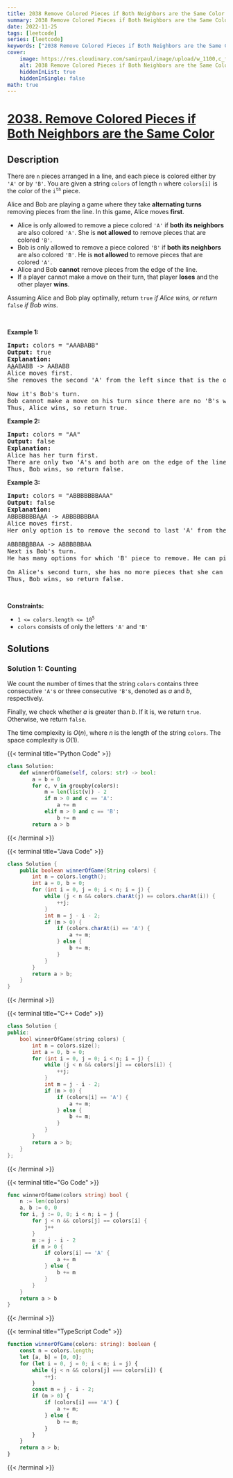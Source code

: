 ```yaml
---
title: 2038 Remove Colored Pieces if Both Neighbors are the Same Color
summary: 2038 Remove Colored Pieces if Both Neighbors are the Same Color LeetCode Solution Explained
date: 2022-11-25
tags: [leetcode]
series: [leetcode]
keywords: ["2038 Remove Colored Pieces if Both Neighbors are the Same Color LeetCode Solution Explained in all languages", "2038 Remove Colored Pieces if Both Neighbors are the Same Color", "LeetCode", "leetcode solution in Python3 C++ Java Go PHP Ruby Swift TypeScript Rust C# JavaScript C", "GeeksforGeeks", "InterviewBit", "Coding Ninjas", "HackerRank", "HackerEarth", "CodeChef", "TopCoder", "AlgoExpert", "freeCodeCamp", "Codeforces", "GitHub", "AtCoder", "Samir Paul"]
cover:
    image: https://res.cloudinary.com/samirpaul/image/upload/w_1100,c_fit,co_rgb:FFFFFF,l_text:Arial_75_bold:2038 Remove Colored Pieces if Both Neighbors are the Same Color - Solution Explained/problem-solving.webp
    alt: 2038 Remove Colored Pieces if Both Neighbors are the Same Color
    hiddenInList: true
    hiddenInSingle: false
math: true
---
```



# [2038. Remove Colored Pieces if Both Neighbors are the Same Color](https://leetcode.com/problems/remove-colored-pieces-if-both-neighbors-are-the-same-color)


## Description

<p>There are <code>n</code> pieces arranged in a line, and each piece is colored either by <code>&#39;A&#39;</code> or by <code>&#39;B&#39;</code>. You are given a string <code>colors</code> of length <code>n</code> where <code>colors[i]</code> is the color of the <code>i<sup>th</sup></code> piece.</p>

<p>Alice and Bob are playing a game where they take <strong>alternating turns</strong> removing pieces from the line. In this game, Alice moves<strong> first</strong>.</p>

<ul>
	<li>Alice is only allowed to remove a piece colored <code>&#39;A&#39;</code> if <strong>both its neighbors</strong> are also colored <code>&#39;A&#39;</code>. She is <strong>not allowed</strong> to remove pieces that are colored <code>&#39;B&#39;</code>.</li>
	<li>Bob is only allowed to remove a piece colored <code>&#39;B&#39;</code> if <strong>both its neighbors</strong> are also colored <code>&#39;B&#39;</code>. He is <strong>not allowed</strong> to remove pieces that are colored <code>&#39;A&#39;</code>.</li>
	<li>Alice and Bob <strong>cannot</strong> remove pieces from the edge of the line.</li>
	<li>If a player cannot make a move on their turn, that player <strong>loses</strong> and the other player <strong>wins</strong>.</li>
</ul>

<p>Assuming Alice and Bob play optimally, return <code>true</code><em> if Alice wins, or return </em><code>false</code><em> if Bob wins</em>.</p>

<p>&nbsp;</p>
<p><strong class="example">Example 1:</strong></p>

<pre>
<strong>Input:</strong> colors = &quot;AAABABB&quot;
<strong>Output:</strong> true
<strong>Explanation:</strong>
A<u>A</u>ABABB -&gt; AABABB
Alice moves first.
She removes the second &#39;A&#39; from the left since that is the only &#39;A&#39; whose neighbors are both &#39;A&#39;.

Now it&#39;s Bob&#39;s turn.
Bob cannot make a move on his turn since there are no &#39;B&#39;s whose neighbors are both &#39;B&#39;.
Thus, Alice wins, so return true.
</pre>

<p><strong class="example">Example 2:</strong></p>

<pre>
<strong>Input:</strong> colors = &quot;AA&quot;
<strong>Output:</strong> false
<strong>Explanation:</strong>
Alice has her turn first.
There are only two &#39;A&#39;s and both are on the edge of the line, so she cannot move on her turn.
Thus, Bob wins, so return false.
</pre>

<p><strong class="example">Example 3:</strong></p>

<pre>
<strong>Input:</strong> colors = &quot;ABBBBBBBAAA&quot;
<strong>Output:</strong> false
<strong>Explanation:</strong>
ABBBBBBBA<u>A</u>A -&gt; ABBBBBBBAA
Alice moves first.
Her only option is to remove the second to last &#39;A&#39; from the right.

ABBBB<u>B</u>BBAA -&gt; ABBBBBBAA
Next is Bob&#39;s turn.
He has many options for which &#39;B&#39; piece to remove. He can pick any.

On Alice&#39;s second turn, she has no more pieces that she can remove.
Thus, Bob wins, so return false.
</pre>

<p>&nbsp;</p>
<p><strong>Constraints:</strong></p>

<ul>
	<li><code>1 &lt;=&nbsp;colors.length &lt;= 10<sup>5</sup></code></li>
	<li><code>colors</code>&nbsp;consists of only the letters&nbsp;<code>&#39;A&#39;</code>&nbsp;and&nbsp;<code>&#39;B&#39;</code></li>
</ul>

## Solutions

### Solution 1: Counting

We count the number of times that the string `colors` contains three consecutive `'A'`s or three consecutive `'B'`s, denoted as $a$ and $b$, respectively.

Finally, we check whether $a$ is greater than $b$. If it is, we return `true`. Otherwise, we return `false`.

The time complexity is $O(n)$, where $n$ is the length of the string `colors`. The space complexity is $O(1)$.

<!-- tabs:start -->

{{< terminal title="Python Code" >}}
```python
class Solution:
    def winnerOfGame(self, colors: str) -> bool:
        a = b = 0
        for c, v in groupby(colors):
            m = len(list(v)) - 2
            if m > 0 and c == 'A':
                a += m
            elif m > 0 and c == 'B':
                b += m
        return a > b
```
{{< /terminal >}}

{{< terminal title="Java Code" >}}
```java
class Solution {
    public boolean winnerOfGame(String colors) {
        int n = colors.length();
        int a = 0, b = 0;
        for (int i = 0, j = 0; i < n; i = j) {
            while (j < n && colors.charAt(j) == colors.charAt(i)) {
                ++j;
            }
            int m = j - i - 2;
            if (m > 0) {
                if (colors.charAt(i) == 'A') {
                    a += m;
                } else {
                    b += m;
                }
            }
        }
        return a > b;
    }
}
```
{{< /terminal >}}

{{< terminal title="C++ Code" >}}
```cpp
class Solution {
public:
    bool winnerOfGame(string colors) {
        int n = colors.size();
        int a = 0, b = 0;
        for (int i = 0, j = 0; i < n; i = j) {
            while (j < n && colors[j] == colors[i]) {
                ++j;
            }
            int m = j - i - 2;
            if (m > 0) {
                if (colors[i] == 'A') {
                    a += m;
                } else {
                    b += m;
                }
            }
        }
        return a > b;
    }
};
```
{{< /terminal >}}

{{< terminal title="Go Code" >}}
```go
func winnerOfGame(colors string) bool {
	n := len(colors)
	a, b := 0, 0
	for i, j := 0, 0; i < n; i = j {
		for j < n && colors[j] == colors[i] {
			j++
		}
		m := j - i - 2
		if m > 0 {
			if colors[i] == 'A' {
				a += m
			} else {
				b += m
			}
		}
	}
	return a > b
}
```
{{< /terminal >}}

{{< terminal title="TypeScript Code" >}}
```ts
function winnerOfGame(colors: string): boolean {
    const n = colors.length;
    let [a, b] = [0, 0];
    for (let i = 0, j = 0; i < n; i = j) {
        while (j < n && colors[j] === colors[i]) {
            ++j;
        }
        const m = j - i - 2;
        if (m > 0) {
            if (colors[i] === 'A') {
                a += m;
            } else {
                b += m;
            }
        }
    }
    return a > b;
}
```
{{< /terminal >}}

<!-- tabs:end -->

<!-- end -->
